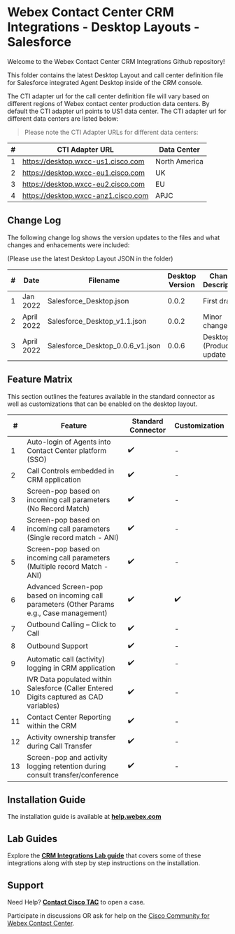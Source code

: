 # Webex Contact Center CRM Integrations - Desktop Layouts - Salesforce

Welcome to the Webex Contact Center CRM Integrations Github repository!

This folder contains the latest Desktop Layout and call center definition file for Salesforce integrated Agent Desktop inside of the CRM console.

The CTI adapter url for the call center definition file will vary based on different regions of Webex contact center production data centers. By default the CTI adapter url points to US1 data center. The CTI adapter url for different data centers are listed below:

> Please note the CTI Adapter URLs for different data centers:

| #   | CTI Adapter URL                     | Data Center   |
| --- | ----------------------------------- | ------------- |
| 1   | https://desktop.wxcc-us1.cisco.com  | North America |
| 2   | https://desktop.wxcc-eu1.cisco.com  | UK            |
| 3   | https://desktop.wxcc-eu2.cisco.com  | EU            |
| 4   | https://desktop.wxcc-anz1.cisco.com | APJC          |

## Change Log

The following change log shows the version updates to the files and what changes and enhacements were included:

(Please use the latest Desktop Layout JSON in the folder)

| #   | Date       | Filename                         | Desktop Version | Change Description       | Change Date |
| --- | ---------- | -------------------------------- | --------------- | ------------------------ | ----------- |
| 1   | Jan 2022   | Salesforce_Desktop.json          | 0.0.2           | First draft              | June 2021   |
| 2   | April 2022 | Salesforce_Desktop_v1.1.json     | 0.0.2           | Minor changes            | Sep 2021    |
| 3   | April 2022 | Salesforce_Desktop_0.0.6_v1.json | 0.0.6           | Desktop (Product) update | April 2022  |

## Feature Matrix

This section outlines the features available in the standard connector as well as customizations that can be enabled on the desktop layout.

| #   | Feature​                                                                                    | Standard Connector | Customization |
| --- | ------------------------------------------------------------------------------------------- | ------------------ | ------------- |
| 1   | Auto-login of Agents into Contact Center platform (SSO)​                                    | ✔️                 | -             |
| 2   | Call Controls embedded in CRM application                                                   | ✔️                 | -             |
| 3   | Screen-pop based on incoming call parameters (No Record Match)                              | ✔️                 | -             |
| 4   | Screen-pop based on incoming call parameters (Single record match - ANI)​                   | ✔️                 | -             |
| 5   | Screen-pop based on incoming call parameters (Multiple record Match - ANI)​                 | ✔️                 | -             |
| 6   | Advanced Screen-pop based on incoming call parameters (Other Params e.g., Case management)​ | ✔️                 | ✔️            |
| 7   | Outbound Calling – Click to Call​                                                           | ✔️                 | -             |
| 8   | Outbound Support                                                                            | ✔️                 | -             |
| 9   | Automatic call (activity) logging in CRM application                                        | ✔️                 | -             |
| 10  | IVR Data populated within Salesforce (Caller Entered Digits captured as CAD variables)​     | ✔️                 | -             |
| 11  | Contact Center Reporting within the CRM​                                                    | ✔️                 | -             |
| 12  | Activity ownership transfer during Call Transfer​                                           | ✔️                 | -             |
| 13  | Screen-pop and activity logging retention during consult transfer/conference​               | ✔️                 | -             |

## Installation Guide

The installation guide is available at **[help.webex.com](https://help.webex.com/en-us/article/nhxw7kfb/Integrate-Webex-Contact-Center-with-Salesforce)**

## Lab Guides

Explore the **[CRM Integrations Lab guide](https://wxcctechsummit.github.io/wxcclabguides/TechSummitRoW_2021/CRM.html)** that covers some of these integrations along with step by step instructions on the installation.

## Support

Need Help? **[Contact Cisco TAC](https://cisco.com/go/tac)** to open a case.

Participate in discussions OR ask for help on the [Cisco Community for Webex Contact Center](https://community.cisco.com/t5/contact-center/bd-p/5926-discussions-contact-center).

